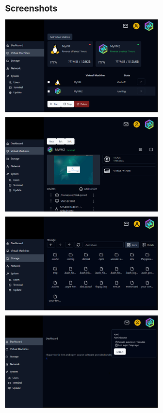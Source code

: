 # Screenshots

![VM Overview](./virtual_machines.png)

![VM management](./virtual_machine.png)

![Storage Page](./storage.png)

![Dashboard - Not implemented](./dashboard.png)
